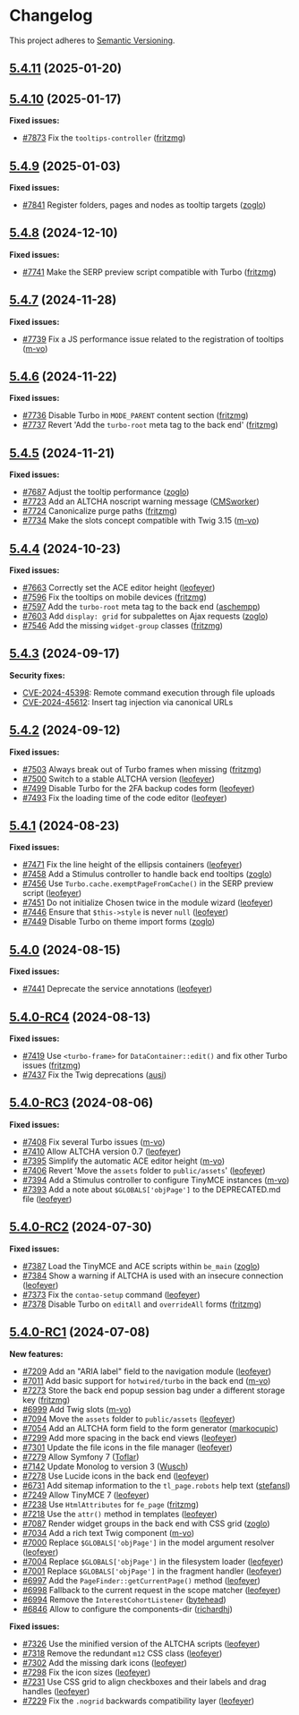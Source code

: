 # Changelog

This project adheres to [Semantic Versioning].

## [5.4.11] (2025-01-20)

## [5.4.10] (2025-01-17)

**Fixed issues:**

- [#7873] Fix the `tooltips-controller` ([fritzmg])

## [5.4.9] (2025-01-03)

**Fixed issues:**

- [#7841] Register folders, pages and nodes as tooltip targets ([zoglo])

## [5.4.8] (2024-12-10)

**Fixed issues:**

- [#7741] Make the SERP preview script compatible with Turbo ([fritzmg])

## [5.4.7] (2024-11-28)

**Fixed issues:**

- [#7739] Fix a JS performance issue related to the registration of tooltips ([m-vo])

## [5.4.6] (2024-11-22)

**Fixed issues:**

- [#7736] Disable Turbo in `MODE_PARENT` content section ([fritzmg])
- [#7737] Revert 'Add the `turbo-root` meta tag to the back end' ([fritzmg])

## [5.4.5] (2024-11-21)

**Fixed issues:**

- [#7687] Adjust the tooltip performance ([zoglo])
- [#7723] Add an ALTCHA noscript warning message ([CMSworker])
- [#7724] Canonicalize purge paths ([fritzmg])
- [#7734] Make the slots concept compatible with Twig 3.15 ([m-vo])

## [5.4.4] (2024-10-23)

**Fixed issues:**

- [#7663] Correctly set the ACE editor height ([leofeyer])
- [#7596] Fix the tooltips on mobile devices ([fritzmg])
- [#7597] Add the `turbo-root` meta tag to the back end ([aschempp])
- [#7603] Add `display: grid` for subpalettes on Ajax requests ([zoglo])
- [#7546] Add the missing `widget-group` classes ([fritzmg])

## [5.4.3] (2024-09-17)

**Security fixes:**

- [CVE-2024-45398]: Remote command execution through file uploads
- [CVE-2024-45612]: Insert tag injection via canonical URLs

## [5.4.2] (2024-09-12)

**Fixed issues:**

- [#7503] Always break out of Turbo frames when missing ([fritzmg])
- [#7500] Switch to a stable ALTCHA version ([leofeyer])
- [#7499] Disable Turbo for the 2FA backup codes form ([leofeyer])
- [#7493] Fix the loading time of the code editor ([leofeyer])

## [5.4.1] (2024-08-23)

**Fixed issues:**

- [#7471] Fix the line height of the ellipsis containers ([leofeyer])
- [#7458] Add a Stimulus controller to handle back end tooltips  ([zoglo])
- [#7456] Use `Turbo.cache.exemptPageFromCache()` in the SERP preview script ([leofeyer])
- [#7451] Do not initialize Chosen twice in the module wizard ([leofeyer])
- [#7446] Ensure that `$this->style` is never `null` ([leofeyer])
- [#7449] Disable Turbo on theme import forms ([zoglo])

## [5.4.0] (2024-08-15)

**Fixed issues:**

- [#7441] Deprecate the service annotations ([leofeyer])

## [5.4.0-RC4] (2024-08-13)

**Fixed issues:**

- [#7419] Use `<turbo-frame>` for `DataContainer::edit()` and fix other Turbo issues ([fritzmg])
- [#7437] Fix the Twig deprecations ([ausi])

## [5.4.0-RC3] (2024-08-06)

**Fixed issues:**

- [#7408] Fix several Turbo issues ([m-vo])
- [#7410] Allow ALTCHA version 0.7 ([leofeyer])
- [#7395] Simplify the automatic ACE editor height ([m-vo])
- [#7406] Revert 'Move the `assets` folder to `public/assets`' ([leofeyer])
- [#7394] Add a Stimulus controller to configure TinyMCE instances ([m-vo])
- [#7393] Add a note about `$GLOBALS['objPage']` to the DEPRECATED.md file ([leofeyer])

## [5.4.0-RC2] (2024-07-30)

**Fixed issues:**

- [#7387] Load the TinyMCE and ACE scripts within `be_main` ([zoglo])
- [#7384] Show a warning if ALTCHA is used with an insecure connection ([leofeyer])
- [#7373] Fix the `contao-setup` command ([leofeyer])
- [#7378] Disable Turbo on `editAll` and `overrideAll` forms ([fritzmg])

## [5.4.0-RC1] (2024-07-08)

**New features:**

- [#7209] Add an "ARIA label" field to the navigation module ([leofeyer])
- [#7011] Add basic support for `hotwired/turbo` in the back end ([m-vo])
- [#7273] Store the back end popup session bag under a different storage key ([fritzmg])
- [#6999] Add Twig slots ([m-vo])
- [#7094] Move the `assets` folder to `public/assets` ([leofeyer])
- [#7054] Add an ALTCHA form field to the form generator ([markocupic])
- [#7299] Add more spacing in the back end views ([leofeyer])
- [#7301] Update the file icons in the file manager ([leofeyer])
- [#7279] Allow Symfony 7 ([Toflar])
- [#7142] Update Monolog to version 3 ([Wusch])
- [#7278] Use Lucide icons in the back end ([leofeyer])
- [#6731] Add sitemap information to the `tl_page.robots` help text ([stefansl])
- [#7249] Allow TinyMCE 7 ([leofeyer])
- [#7238] Use `HtmlAttributes` for `fe_page` ([fritzmg])
- [#7218] Use the `attr()` method in templates ([leofeyer])
- [#7087] Render widget groups in the back end with CSS grid ([zoglo])
- [#7034] Add a rich text Twig component ([m-vo])
- [#7000] Replace `$GLOBALS['objPage']` in the model argument resolver ([leofeyer])
- [#7004] Replace `$GLOBALS['objPage']` in the filesystem loader ([leofeyer])
- [#7001] Replace `$GLOBALS['objPage']` in the fragment handler ([leofeyer])
- [#6997] Add the `PageFinder::getCurrentPage()` method ([leofeyer])
- [#6998] Fallback to the current request in the scope matcher ([leofeyer])
- [#6994] Remove the `InterestCohortListener` ([bytehead])
- [#6846] Allow to configure the components-dir ([richardhj])

**Fixed issues:**

- [#7326] Use the minified version of the ALTCHA scripts ([leofeyer])
- [#7318] Remove the redundant `m12` CSS class ([leofeyer])
- [#7302] Add the missing dark icons ([leofeyer])
- [#7298] Fix the icon sizes ([leofeyer])
- [#7231] Use CSS grid to align checkboxes and their labels and drag handles ([leofeyer])
- [#7229] Fix the `.nogrid` backwards compatibility layer ([leofeyer])

[Semantic Versioning]: https://semver.org/spec/v2.0.0.html
[5.4.11]: https://github.com/contao/contao/releases/tag/5.4.11
[5.4.10]: https://github.com/contao/contao/releases/tag/5.4.10
[5.4.9]: https://github.com/contao/contao/releases/tag/5.4.9
[5.4.8]: https://github.com/contao/contao/releases/tag/5.4.8
[5.4.7]: https://github.com/contao/contao/releases/tag/5.4.7
[5.4.6]: https://github.com/contao/contao/releases/tag/5.4.6
[5.4.5]: https://github.com/contao/contao/releases/tag/5.4.5
[5.4.4]: https://github.com/contao/contao/releases/tag/5.4.4
[5.4.3]: https://github.com/contao/contao/releases/tag/5.4.3
[5.4.2]: https://github.com/contao/contao/releases/tag/5.4.2
[5.4.1]: https://github.com/contao/contao/releases/tag/5.4.1
[5.4.0]: https://github.com/contao/contao/releases/tag/5.4.0
[5.4.0-RC4]: https://github.com/contao/contao/releases/tag/5.4.0-RC4
[5.4.0-RC3]: https://github.com/contao/contao/releases/tag/5.4.0-RC3
[5.4.0-RC2]: https://github.com/contao/contao/releases/tag/5.4.0-RC2
[5.4.0-RC1]: https://github.com/contao/contao/releases/tag/5.4.0-RC1
[CVE-2024-45398]: https://github.com/contao/contao/security/advisories/GHSA-vm6r-j788-hjh5
[CVE-2024-45612]: https://github.com/contao/contao/security/advisories/GHSA-2xpq-xp6c-5mgj
[aschempp]: https://github.com/aschempp
[ausi]: https://github.com/ausi
[bytehead]: https://github.com/bytehead
[CMSworker]: https://github.com/CMSworker
[fritzmg]: https://github.com/fritzmg
[leofeyer]: https://github.com/leofeyer
[m-vo]: https://github.com/m-vo
[markocupic]: https://github.com/markocupic
[richardhj]: https://github.com/richardhj
[stefansl]: https://github.com/stefansl
[Toflar]: https://github.com/Toflar
[Wusch]: https://github.com/Wusch
[zoglo]: https://github.com/zoglo
[#6731]: https://github.com/contao/contao/pull/6731
[#6846]: https://github.com/contao/contao/pull/6846
[#6994]: https://github.com/contao/contao/pull/6994
[#6997]: https://github.com/contao/contao/pull/6997
[#6998]: https://github.com/contao/contao/pull/6998
[#6999]: https://github.com/contao/contao/pull/6999
[#7000]: https://github.com/contao/contao/pull/7000
[#7001]: https://github.com/contao/contao/pull/7001
[#7004]: https://github.com/contao/contao/pull/7004
[#7011]: https://github.com/contao/contao/pull/7011
[#7034]: https://github.com/contao/contao/pull/7034
[#7054]: https://github.com/contao/contao/pull/7054
[#7087]: https://github.com/contao/contao/pull/7087
[#7094]: https://github.com/contao/contao/pull/7094
[#7142]: https://github.com/contao/contao/pull/7142
[#7209]: https://github.com/contao/contao/pull/7209
[#7218]: https://github.com/contao/contao/pull/7218
[#7229]: https://github.com/contao/contao/pull/7229
[#7231]: https://github.com/contao/contao/pull/7231
[#7238]: https://github.com/contao/contao/pull/7238
[#7249]: https://github.com/contao/contao/pull/7249
[#7273]: https://github.com/contao/contao/pull/7273
[#7278]: https://github.com/contao/contao/pull/7278
[#7279]: https://github.com/contao/contao/pull/7279
[#7298]: https://github.com/contao/contao/pull/7298
[#7299]: https://github.com/contao/contao/pull/7299
[#7301]: https://github.com/contao/contao/pull/7301
[#7302]: https://github.com/contao/contao/pull/7302
[#7318]: https://github.com/contao/contao/pull/7318
[#7326]: https://github.com/contao/contao/pull/7326
[#7373]: https://github.com/contao/contao/pull/7373
[#7378]: https://github.com/contao/contao/pull/7378
[#7384]: https://github.com/contao/contao/pull/7384
[#7387]: https://github.com/contao/contao/pull/7387
[#7393]: https://github.com/contao/contao/pull/7393
[#7394]: https://github.com/contao/contao/pull/7394
[#7395]: https://github.com/contao/contao/pull/7395
[#7406]: https://github.com/contao/contao/pull/7406
[#7408]: https://github.com/contao/contao/pull/7408
[#7410]: https://github.com/contao/contao/pull/7410
[#7419]: https://github.com/contao/contao/pull/7419
[#7437]: https://github.com/contao/contao/pull/7437
[#7441]: https://github.com/contao/contao/pull/7441
[#7446]: https://github.com/contao/contao/pull/7446
[#7449]: https://github.com/contao/contao/pull/7449
[#7451]: https://github.com/contao/contao/pull/7451
[#7456]: https://github.com/contao/contao/pull/7456
[#7458]: https://github.com/contao/contao/pull/7458
[#7471]: https://github.com/contao/contao/pull/7471
[#7493]: https://github.com/contao/contao/pull/7493
[#7499]: https://github.com/contao/contao/pull/7499
[#7500]: https://github.com/contao/contao/pull/7500
[#7503]: https://github.com/contao/contao/pull/7503
[#7546]: https://github.com/contao/contao/pull/7546
[#7596]: https://github.com/contao/contao/pull/7596
[#7597]: https://github.com/contao/contao/pull/7597
[#7603]: https://github.com/contao/contao/pull/7603
[#7663]: https://github.com/contao/contao/pull/7663
[#7687]: https://github.com/contao/contao/pull/7687
[#7723]: https://github.com/contao/contao/pull/7723
[#7724]: https://github.com/contao/contao/pull/7724
[#7734]: https://github.com/contao/contao/pull/7734
[#7736]: https://github.com/contao/contao/pull/7736
[#7737]: https://github.com/contao/contao/pull/7737
[#7739]: https://github.com/contao/contao/pull/7739
[#7741]: https://github.com/contao/contao/pull/7741
[#7841]: https://github.com/contao/contao/pull/7841
[#7873]: https://github.com/contao/contao/pull/7873
